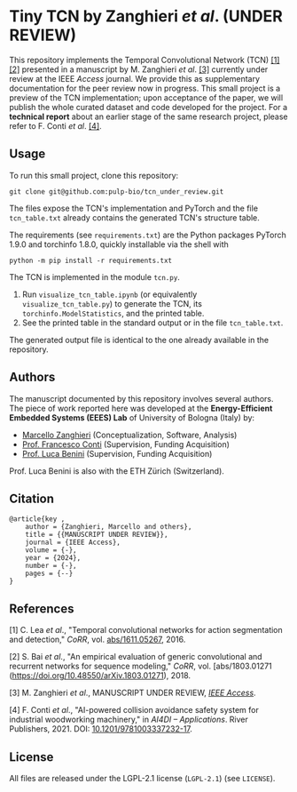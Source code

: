 # Tiny TCN by Zanghieri *et al*. (UNDER REVIEW)

This repository implements the Temporal Convolutional Network (TCN) [[1]](#1) [[2]](#2) presented in a manuscript by M. Zanghieri *et al*. [[3]](#3) currently under review at the IEEE *Access* journal.
We provide this as supplementary documentation for the peer review now in progress.
This small project is a preview of the TCN implementation; upon acceptance of the paper, we will publish the whole curated dataset and code developed for the project.
For a **technical report** about an earlier stage of the same research project, please refer to F. Conti *et al*. [[4]](#4).



## Usage

To run this small project, clone this repository:
```
git clone git@github.com:pulp-bio/tcn_under_review.git
```
The files expose the TCN's implementation and PyTorch and the file ``tcn_table.txt`` already contains the generated TCN's structure table.

The requirements (see ``requirements.txt``) are the Python packages PyTorch 1.9.0 and torchinfo 1.8.0, quickly installable via the shell with
```
python -m pip install -r requirements.txt
```
The TCN is implemented in the module ``tcn.py``.
1. Run ``visualize_tcn_table.ipynb`` (or equivalently ``visualize_tcn_table.py``) to generate the TCN, its ``torchinfo.ModelStatistics``, and the printed table.
2. See the printed table in the standard output or in the file ``tcn_table.txt``.

The generated output file is identical to the one already available in the repository.



## Authors

The manuscript documented by this repository involves several authors.
The piece of work reported here was developed at the **Energy-Efficient Embedded Systems (EEES) Lab** of University of Bologna (Italy) by:
- [Marcello Zanghieri](https://scholar.google.com/citations?user=WnIqQj4AAAAJ&hl=en) (Conceptualization, Software, Analysis)
- [Prof. Francesco Conti](https://scholar.google.it/citations?user=A70PCXoAAAAJ&hl=en) (Supervision, Funding Acquisition)
- [Prof. Luca Benini](https://scholar.google.com/citations?user=8riq3sYAAAAJ&hl=en) (Supervision, Funding Acquisition)

Prof. Luca Benini is also with the ETH Zürich (Switzerland).



## Citation

```
@article{key ,
    author = {Zanghieri, Marcello and others},
    title = {{MANUSCRIPT UNDER REVIEW}},
    journal = {IEEE Access},
    volume = {-},
    year = {2024},
    number = {-},
    pages = {--}
}
```



## References

<a id="1">[1]</a>
C. Lea *et al*., "Temporal convolutional networks for action segmentation and detection," *CoRR*, vol. [abs/1611.05267](https://doi.org/10.48550/arXiv.1611.05267), 2016.

<a id="2">[2]</a>
S. Bai *et al*., "An empirical evaluation of generic convolutional and recurrent networks for sequence modeling," *CoRR*, vol. [abs/1803.01271 (https://doi.org/10.48550/arXiv.1803.01271), 2018.

<a id="3">[3]</a>
M. Zanghieri *et al*., MANUSCRIPT UNDER REVIEW, [*IEEE Access*](https://ieeeaccess.ieee.org/).

<a id="4">[4]</a>
F. Conti *et al*., "AI-powered collision avoidance safety system for industrial woodworking machinery," in *AI4DI – Applications*. River Publishers, 2021. DOI: [10.1201/9781003337232-17](https://www.doi.org/10.1201/9781003337232-17).



## License

All files are released under the LGPL-2.1 license (`LGPL-2.1`) (see `LICENSE`).
